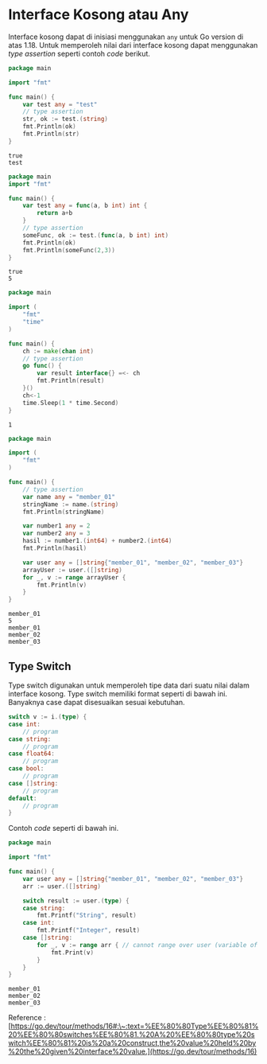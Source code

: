 # Interface Kosong atau Any

Interface kosong dapat di inisiasi menggunakan `any` untuk Go version di atas 1.18. Untuk memperoleh nilai dari interface kosong dapat menggunakan _type assertion_ seperti contoh _code_ berikut.

```go
package main

import "fmt"

func main() {
    var test any = "test"
    // type assertion
	str, ok := test.(string)
	fmt.Println(ok)
	fmt.Println(str)
}
```

```
true
test
```

```go
package main
import "fmt"

func main() {
	var test any = func(a, b int) int {
		return a+b
	} 
	// type assertion
	someFunc, ok := test.(func(a, b int) int)
	fmt.Println(ok)
	fmt.Println(someFunc(2,3))
}
```

```
true
5
```

```go
package main

import (
	"fmt"
	"time"
)

func main() {
	ch := make(chan int)
	// type assertion
	go func() {
		var result interface{} =<- ch
		fmt.Println(result)
	}()
	ch<-1
	time.Sleep(1 * time.Second)
}
```

```
1
```

```go
package main

import (
	"fmt"
)

func main() {
    // type assertion
    var name any = "member_01"
    stringName := name.(string)
    fmt.Println(stringName)

    var number1 any = 2
    var number2 any = 3
    hasil := number1.(int64) + number2.(int64)
    fmt.Println(hasil)

    var user any = []string{"member_01", "member_02", "member_03"}
    arrayUser := user.([]string)
    for _, v := range arrayUser {
        fmt.Println(v)
    }
}
```

```
member_01
5
member_01
member_02
member_03
```

## Type Switch

Type switch digunakan untuk memperoleh tipe data dari suatu nilai dalam interface kosong. Type switch memiliki format seperti di bawah ini. Banyaknya case dapat disesuaikan sesuai kebutuhan.

```go
switch v := i.(type) {
case int:
    // program
case string:
    // program
case float64:
    // program
case bool:
    // program
case []string:
    // program
default:
    // program
}
```

Contoh _code_ seperti di bawah ini.

```go
package main

import "fmt"

func main() {
    var user any = []string{"member_01", "member_02", "member_03"}
    arr := user.([]string)

    switch result := user.(type) {
    case string:
        fmt.Printf("String", result)
    case int:
        fmt.Printf("Integer", result)
    case []string:
        for _, v := range arr { // cannot range over user (variable of type any)
            fmt.Print(v)
        }
    }
}
```

```
member_01
member_02
member_03
```

Reference : [https://go.dev/tour/methods/16#:\~:text=%EE%80%80Type%EE%80%81%20%EE%80%80switches%EE%80%81.%20A%20%EE%80%80type%20switch%EE%80%81%20is%20a%20construct,the%20value%20held%20by%20the%20given%20interface%20value.](https://go.dev/tour/methods/16)
